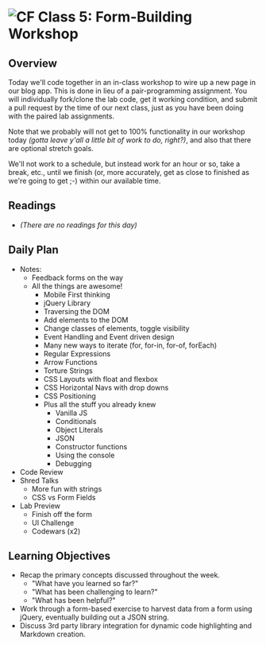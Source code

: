 ![CF](https://i.imgur.com/7v5ASc8.png)  Class 5: Form-Building Workshop
=======
## Overview
<!-- Provide a general overview of the daily concepts and processes that will be covered in lectures and labs -->

Today we'll code together in an in-class workshop to wire up a new page in our blog app. This is done in lieu of a pair-programming assignment. You will individually fork/clone the lab code, get it working condition, and submit a pull request by the time of our next class, just as you have been doing with the paired lab assignments.

Note that we probably will not get to 100% functionality in our workshop today *(gotta leave y'all a little bit of work to do, right?)*, and also that there are optional stretch goals.

We'll not work to a schedule, but instead work for an hour or so, take a break, etc., until we finish (or, more accurately, get as close to finished as we're going to get ;-) within our available time.

## Readings
* *(There are no readings for this day)*

## Daily Plan
- Notes:
  - Feedback forms on the way
  - All the things are awesome!
    - Mobile First thinking
    - jQuery Library
    - Traversing the DOM
    - Add elements to the DOM
    - Change classes of elements, toggle visibility
    - Event Handling and Event driven design
    - Many new ways to iterate (for, for-in, for-of, forEach)
    - Regular Expressions 
    - Arrow Functions
    - Torture Strings
    - CSS Layouts with float and flexbox
    - CSS Horizontal Navs with drop downs
    - CSS Positioning
    - Plus all the stuff you already knew
        - Vanilla JS
        - Conditionals
        - Object Literals
        - JSON
        - Constructor functions
        - Using the console
        - Debugging
- Code Review
- Shred Talks
    - More fun with strings
    - CSS vs Form Fields
- Lab Preview
    - Finish off the form
    - UI Challenge
    - Codewars (x2)

## Learning Objectives

* Recap the primary concepts discussed throughout the week.
    * "What have you learned so far?"
    * "What has been challenging to learn?"
    * "What has been helpful?"
* Work through a form-based exercise to harvest data from a form using jQuery, eventually building out a JSON string.
* Discuss 3rd party library integration for dynamic code highlighting and Markdown creation.

